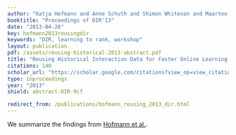 ```yaml
---
author: "Katja Hofmann and Anne Schuth and Shimon Whiteson and Maarten de Rijke"
booktitle: "Proceedings of DIR'13"
date: "2013-04-26"
key: hofmann2013reusingdir
keywords: "DIR, learning to rank, workshop"
layout: publication
pdf: /assets/reusing-historical-2013-abstract.pdf
title: "Reusing Historical Interaction Data for Faster Online Learning to Rank for IR (Abstract)"
citations: 140
scholar_url: "https://scholar.google.com/citations?view_op=view_citation&hl=en&user=Y3ahb_wAAAAJ&pagesize=100&citation_for_view=Y3ahb_wAAAAJ:hqOjcs7Dif8C"
type: inproceedings
year: "2013"
shield: abstract-DIR-9cf

redirect_from: /publications/hofmann_reusing_2013_dir.html
---
```


We summarize the findings from [Hofmann et al.](/publications/hofmann2013reusing).
